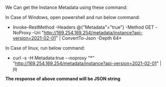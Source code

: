 We Can get the Instance Metadata using these command:

In Case of Windows, open powershell and run below command:

* Invoke-RestMethod -Headers @{"Metadata"="true"} -Method GET -NoProxy -Uri "http://169.254.169.254/metadata/instance?api-version=2021-02-01" | ConvertTo-Json -Depth 64*

In Case of linux, run below command:

* curl -s -H Metadata:true --noproxy "*" "http://169.254.169.254/metadata/instance?api-version=2021-02-01" | jq 

**The response of above command will be JSON string**


